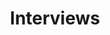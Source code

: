 ---
layout: tag-list
title: Interviews
slug: interviews
category: etc
menu: false
submenu: true
order: 2
description: >
    Conding Interview & Concepts Prep
---
